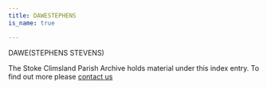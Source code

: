 ```yaml
---
title: DAWESTEPHENS
is_name: true

---
```


DAWE(STEPHENS    STEVENS)


The Stoke Climsland Parish Archive holds material under this index entry. To find out more please [contact us](/contact/)
